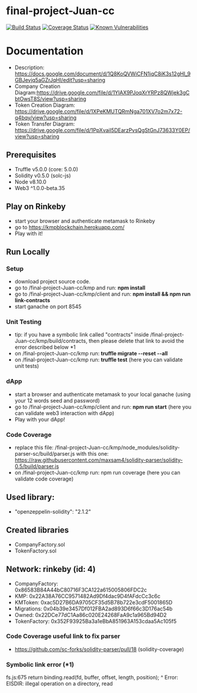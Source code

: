 final-project-Juan-cc
=====================
[![Build Status](https://travis-ci.org/Wearoft/final-project-Juan-cc.svg?branch=master)](https://travis-ci.org/Wearoft/final-project-Juan-cc)
[![Coverage Status](https://coveralls.io/repos/github/Wearoft/final-project-Juan-cc/badge.svg?branch=master)](https://coveralls.io/github/Wearoft/final-project-Juan-cc?branch=master)
[![Known Vulnerabilities](https://snyk.io/test/github/Wearoft/final-project-Juan-cc/badge.svg)](https://snyk.io/test/github/Wearoft/final-project-Juan-cc)

# Documentation
* Description: https://docs.google.com/document/d/1Q8KoQVWiCFN1jqC8iK3s12gHI_9GBJevjq5aGZrJqHI/edit?usp=sharing
* Company Creation Diagram:https://drive.google.com/file/d/1YlAX9PJoqXrYRPz8QWjek3gCbtOwsT8S/view?usp=sharing
* Token Creation Diagram: https://drive.google.com/file/d/1XPeKMUTQRmNga701XV7o2m7x72-q4bqy/view?usp=sharing
* Token Transfer Diagram: https://drive.google.com/file/d/1PpXvaiI5DEarzPvsQgStGnJ73633Y0EP/view?usp=sharing


## Prerequisites
- Truffle v5.0.0 (core: 5.0.0)
- Solidity v0.5.0 (solc-js)
- Node v8.10.0
- Web3 ^1.0.0-beta.35

## Play on Rinkeby
- start your browser and authenticate metamask to Rinkeby
- go to https://kmpblockchain.herokuapp.com/
- Play with it!

## Run Locally
### Setup
  - download project source code.
  - go to /final-project-Juan-cc/kmp and run: **npm install**
  - go to /final-project-Juan-cc/kmp/client and run: **npm install && npm run link-contracts**
  - start ganache on port 8545
### Unit Testing
  - tip: if you have a symbolic link called "contracts" inside /final-project-Juan-cc/kmp/build/contracts, then please delete that link to avoid the error described below *1  
  - on /final-project-Juan-cc/kmp run: **truffle migrate --reset --all**
  - on /final-project-Juan-cc/kmp run: **truffle test** (here you can validate unit tests)
### dApp
  - start a browser and authenticate metamask to your local ganache (using your 12 words seed and password)
  - go to /final-project-Juan-cc/kmp/client and run: **npm run start** (here you can validate web3 interaction with dApp)
  - Play with your dApp!

### Code Coverage
  - replace this file: /final-project-Juan-cc/kmp/node_modules/solidity-parser-sc/build/parser.js with this one: https://raw.githubusercontent.com/maxsam4/solidity-parser/solidity-0.5/build/parser.js 
  - on /final-project-Juan-cc/kmp run: npm run coverage (here you can validate code coverage)

## Used library:
- "openzeppelin-solidity": "2.1.2"

## Created libraries
- CompanyFactory.sol
- TokenFactory.sol

## Network: rinkeby (id: 4)
*  CompanyFactory: 0x86583B84A44bC80716F3CA122a615005806FDC2c
*  KMP: 0x22A38A76CC9571482Ad9Df4dac9D4fAFdcCc3c6c
*  KMToken: 0xac5D27B6DA9705CF35d5B78b722e3cdF5001865D
*  Migrations: 0x04b39e3457Df012FBA2ad893D6f66c3D176ac54b
*  Owned: 0x22DCe77dC1Aa86c020E24268FaA9c1a965Bd94D2
*  TokenFactory: 0x352F93925Ba3a1eBbA851963A153cdaa5Ac105f5


### Code Coverage useful link to fix parser
- https://github.com/sc-forks/solidity-parser/pull/18 (solidity-coverage)

### Symbolic link error (*1)
  fs.js:675
    return binding.read(fd, buffer, offset, length, position);
                   ^
  Error: EISDIR: illegal operation on a directory, read

